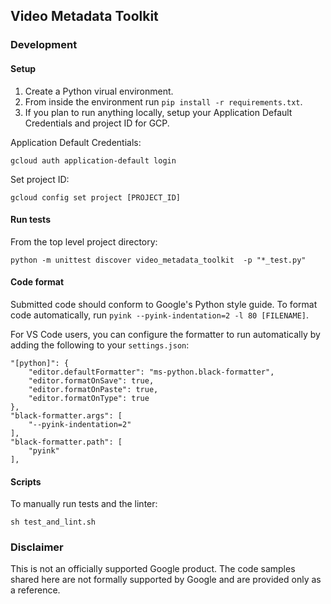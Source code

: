 ## Video Metadata Toolkit

### Development

#### Setup

1. Create a Python virual environment.
1. From inside the environment run `pip install -r requirements.txt`.
1. If you plan to run anything locally, setup your Application Default Credentials and project ID for GCP.

Application Default Credentials:
```
gcloud auth application-default login
```
Set project ID:
```
gcloud config set project [PROJECT_ID]
```
#### Run tests

From the top level project directory:
```
python -m unittest discover video_metadata_toolkit  -p "*_test.py"
```

#### Code format

Submitted code should conform to Google's Python style guide. To format code automatically, run `pyink --pyink-indentation=2 -l 80 [FILENAME]`.

For VS Code users, you can configure the formatter to run automatically by adding the following to your `settings.json`:

```
"[python]": {
    "editor.defaultFormatter": "ms-python.black-formatter",
    "editor.formatOnSave": true,
    "editor.formatOnPaste": true,
    "editor.formatOnType": true
},
"black-formatter.args": [
    "--pyink-indentation=2"
],
"black-formatter.path": [
    "pyink"
],
```

#### Scripts

To manually run tests and the linter:
```
sh test_and_lint.sh
```

### Disclaimer

This is not an officially supported Google product. The code samples shared here
are not formally supported by Google and are provided only as a reference.